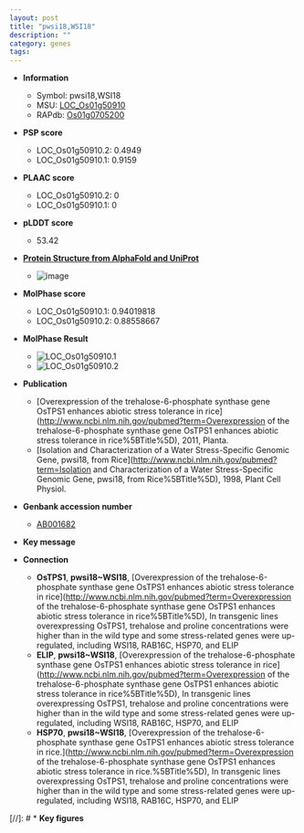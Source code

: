 ```yaml
---
layout: post
title: "pwsi18,WSI18"
description: ""
category: genes
tags: 
---
```


* **Information**  
    + Symbol: pwsi18,WSI18  
    + MSU: [LOC_Os01g50910](http://rice.plantbiology.msu.edu/cgi-bin/ORF_infopage.cgi?orf=LOC_Os01g50910)  
    + RAPdb: [Os01g0705200](http://rapdb.dna.affrc.go.jp/viewer/gbrowse_details/irgsp1?name=Os01g0705200)  

* **PSP score**  
    + LOC_Os01g50910.2: 0.4949 
    + LOC_Os01g50910.1: 0.9159 

* **PLAAC score**  
    + LOC_Os01g50910.2: 0 
    + LOC_Os01g50910.1: 0 

* **pLDDT score**
    + 53.42

* **[Protein Structure from AlphaFold and UniProt](https://www.uniprot.org/uniprotkb/Q94JF2/entry#structure)**
    + ![image](https://ricepsp.github.io/images/Q9/AF-Q94JF2-F1.png)

* **MolPhase score**
    + LOC_Os01g50910.1: 0.94019818
    + LOC_Os01g50910.2: 0.88558667

* **MolPhase Result**
    + ![LOC_Os01g50910.1](https://304243504.github.io/Pictures/LOC_Os01g/LOC_Os01g50910.1.png)
    + ![LOC_Os01g50910.2](https://304243504.github.io/Pictures/LOC_Os01g/LOC_Os01g50910.2.png)

* **Publication**  
    + [Overexpression of the trehalose-6-phosphate synthase gene OsTPS1 enhances abiotic stress tolerance in rice](http://www.ncbi.nlm.nih.gov/pubmed?term=Overexpression of the trehalose-6-phosphate synthase gene OsTPS1 enhances abiotic stress tolerance in rice%5BTitle%5D), 2011, Planta.
    + [Isolation and Characterization of a Water Stress-Specific Genomic Gene, pwsi18, from Rice](http://www.ncbi.nlm.nih.gov/pubmed?term=Isolation and Characterization of a Water Stress-Specific Genomic Gene, pwsi18, from Rice%5BTitle%5D), 1998, Plant Cell Physiol.

* **Genbank accession number**  
    + [AB001682](http://www.ncbi.nlm.nih.gov/nuccore/AB001682)

* **Key message**  

* **Connection**  
    + __OsTPS1__, __pwsi18~WSI18__, [Overexpression of the trehalose-6-phosphate synthase gene OsTPS1 enhances abiotic stress tolerance in rice](http://www.ncbi.nlm.nih.gov/pubmed?term=Overexpression of the trehalose-6-phosphate synthase gene OsTPS1 enhances abiotic stress tolerance in rice%5BTitle%5D), In transgenic lines overexpressing OsTPS1, trehalose and proline concentrations were higher than in the wild type and some stress-related genes were up-regulated, including WSI18, RAB16C, HSP70, and ELIP
    + __ELIP__, __pwsi18~WSI18__, [Overexpression of the trehalose-6-phosphate synthase gene OsTPS1 enhances abiotic stress tolerance in rice](http://www.ncbi.nlm.nih.gov/pubmed?term=Overexpression of the trehalose-6-phosphate synthase gene OsTPS1 enhances abiotic stress tolerance in rice%5BTitle%5D), In transgenic lines overexpressing OsTPS1, trehalose and proline concentrations were higher than in the wild type and some stress-related genes were up-regulated, including WSI18, RAB16C, HSP70, and ELIP
    + __HSP70__, __pwsi18~WSI18__, [Overexpression of the trehalose-6-phosphate synthase gene OsTPS1 enhances abiotic stress tolerance in rice.](http://www.ncbi.nlm.nih.gov/pubmed?term=Overexpression of the trehalose-6-phosphate synthase gene OsTPS1 enhances abiotic stress tolerance in rice.%5BTitle%5D), In transgenic lines overexpressing OsTPS1, trehalose and proline concentrations were higher than in the wild type and some stress-related genes were up-regulated, including WSI18, RAB16C, HSP70, and ELIP

[//]: # * **Key figures**  


